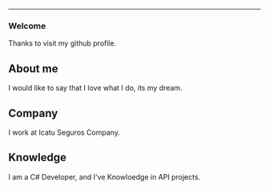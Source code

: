  ----------
### **Welcome**
Thanks to visit my github profile.

## **About me**
I would like to say that I love what I do, its my dream.

## **Company**
I work at Icatu Seguros Company.

## **Knowledge**
I am a C# Developer, and I've Knowloedge in API projects.
